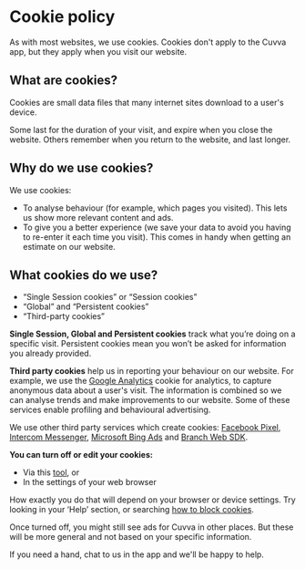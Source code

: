 # Cookie policy

As with most websites, we use cookies. Cookies don't apply to the Cuvva app, but they apply when you visit our website.

## What are cookies?

Cookies are small data files that many internet sites download to a user's device.

Some last for the duration of your visit, and expire when you close the website. Others remember when you return to the website, and last longer.

## Why do we use cookies?

We use cookies:

- To analyse behaviour (for example, which pages you visited). This lets us show more relevant content and ads.
- To give you a better experience (we save your data to avoid you having to re-enter it each time you visit). This comes in handy when getting an estimate on our website.

## What cookies do we use?

- “Single Session cookies” or “Session cookies”
- “Global” and “Persistent cookies”
- “Third-party cookies”

**Single Session, Global and Persistent cookies** track what you’re doing on a specific visit. Persistent cookies mean you won’t be asked for information you already provided.

**Third party cookies** help us in reporting your behaviour on our website. For example, we use the [Google Analytics](https://support.google.com/analytics/answer/6004245 "a link to the Google Analytics cookie policy") cookie for analytics, to capture anonymous data about a user's visit. The information is combined so we can analyse trends and make improvements to our website. Some of these services enable profiling and behavioural advertising.

We use other third party services which create cookies: [Facebook Pixel](https://www.facebook.com/policies/cookies "a link the Facebook cookie policy"), [Intercom Messenger](https://www.intercom.com/terms-and-policies#cookie-policy "a link to the Intercom cookie policy"), [Microsoft Bing Ads](https://privacy.microsoft.com/en-GB/privacystatement#maincookiessimilartechnologiesmodule "a link to the Microsoft cookie policy") and [Branch Web SDK](https://branch.io/cookie-declaration/ "a link to the Branch cookie policy").

**You can turn off or edit your cookies:**

- Via this [tool](http://optout.aboutads.info/?c=2&lang=EN "a link to a tool to help you opt out of cookies"), or
- In the settings of your web browser

How exactly you do that will depend on your browser or device settings. Try looking in your ‘Help’ section, or searching [how to block cookies](https://cookies.insites.com/disable-cookies/ "a link with information on disabling cookies").

Once turned off, you might still see ads for Cuvva in other places. But these will be more general and not based on your specific information.

If you need a hand, chat to us in the app and we'll be happy to help.
